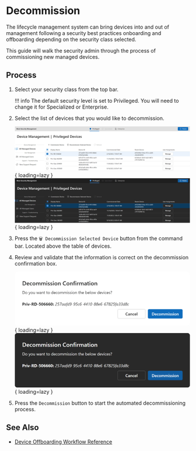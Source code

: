 # Decommission

The lifecycle management system can bring devices into and out of management following a security best practices onboarding and offboarding depending on the security class selected.

This guide will walk the security admin through the process of commissioning new managed devices.

## Process

1. Select your security class from the top bar.

    !!! info
        The default security level is set to Privileged. You will need to change it for Specialized or Enterprise.

2. Select the list of devices that you would like to decommission.

    ![Screenshot of a device on the device landing page that is selected. The decommission/trash can button is enabled.](../../../../assets/Images/Screenshots/Selected-Device-Decommission-Light.png#only-light){ loading=lazy }
    ![Screenshot of a device on the device landing page that is selected. The decommission/trash can button is enabled.](../../../../assets/Images/Screenshots/Selected-Device-Decommission-Dark.png#only-dark){ loading=lazy }

3. Press the `🗑️ Decommission Selected Device` button from the command bar. Located above the table of devices.

4. Review and validate that the information is correct on the decommission confirmation box.

    ![Screenshot of the confirmation dialog showing the list of selected devices, and the options to continue with the decommission or cancel the process.](../../../../assets/Images/Screenshots/Decommission-Confirmation-Dialog-Light.png#only-light){ loading=lazy }
    ![Screenshot of the confirmation dialog showing the list of selected devices, and the options to continue with the decommission or cancel the process.](../../../../assets/Images/Screenshots/Decommission-Confirmation-Dialog-Dark.png#only-dark){ loading=lazy }

5. Press the `Decommission` button to start the automated decommissioning process.

## See Also

- [Device Offboarding Workflow Reference](../../../../Reference/Architecture/Diagrams/Device-Decommission.md)
